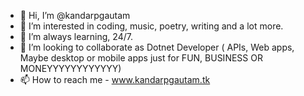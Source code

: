 - 👋 Hi, I’m @kandarpgautam
- 👀 I’m interested in coding, music, poetry, writing and a lot more.
- 🌱 I’m always learning, 24/7.
- 💞️ I’m looking to collaborate as Dotnet Developer ( APIs, Web apps, Maybe desktop or mobile apps just for FUN, BUSINESS OR MONEYYYYYYYYYYYY)
- 📫 How to reach me - www.kandarpgautam.tk

<!---
kandarpgautam/kandarpgautam is a ✨ special ✨ repository because its `README.md` (this file) appears on your GitHub profile.
You can click the Preview link to take a look at your changes.
--->
